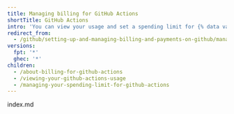 ```yaml
---
title: Managing billing for GitHub Actions
shortTitle: GitHub Actions
intro: 'You can view your usage and set a spending limit for {% data variables.product.prodname_actions %}.'
redirect_from:
  - /github/setting-up-and-managing-billing-and-payments-on-github/managing-billing-for-github-actions
versions:
  fpt: '*'
  ghec: '*'
children:
  - /about-billing-for-github-actions
  - /viewing-your-github-actions-usage
  - /managing-your-spending-limit-for-github-actions
---
```

index.md

